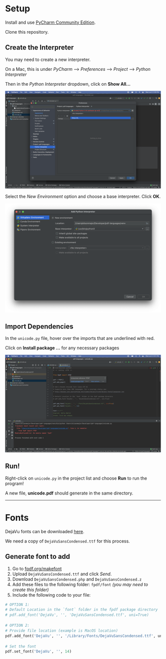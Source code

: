 # Setup

Install and use [PyCharm Community Edition](https://www.jetbrains.com/pycharm/download/).

Clone this repository.

## Create the Interpreter

You may need to create a new interpreter.

On a Mac, this is under *PyCharm* --> *Preferences* --> *Project* --> *Python Interpreter*

Then in the *Python Interpreter* dropdown, click on **Show All...**

![Set Python Interpreter](./docs/1_Set_python_interpreter.png)

Select the *New Environment* option and choose a base interpreter. Click **OK**.

![Select Python Interpreter](./docs/2_Select_interpreter.png)

## Import Dependencies

In the `unicode.py` file, hover over the imports that are underlined with red.

Click on **Install package ...** for any necessary packages

![Import Dependencies](./docs/3_Import_dependencies.png)

## Run!

Right-click on `unicode.py` in the project list and choose **Run** to run the program!

A new file, **unicode.pdf** should generate in the same directory.

-----

# Fonts

DejaVu fonts can be downloaded [here](https://dejavu-fonts.github.io/).

We need a copy of `DejaVuSansCondensed.ttf` for this process.

## Generate font to add

1. Go to [fpdf.org/makefont](http://www.fpdf.org/makefont)
2. Upload `DejaVuSansCondensed.ttf` and click _Send_.
3. Download `DejaVuSansCondensed.php` and `DejaVuSansCondensed.z`
4. Add these files to the following folder: `fpdf/font` _(you may need to create this folder)_
5. Include the following code to your file:

```python
# OPTION 1: 
# Default Location in the `font` folder in the fpdf package directory
# pdf.add_font('DejaVu', '', 'DejaVuSansCondensed.ttf', uni=True)

# OPTION 2:
# Provide file location (example is MacOS location)
pdf.add_font('DejaVu', '', '/Library/Fonts/DejaVuSansCondensed.ttf', uni=True)

# Set the font
pdf.set_font('DejaVu', '', 14)
```

